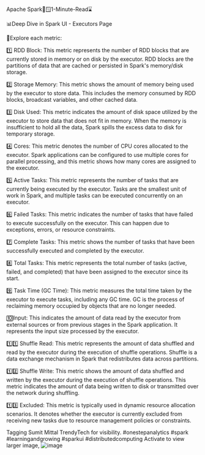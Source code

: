 Apache Spark🚀🪟1-Minute-Read⌛

📊Deep Dive in Spark UI - Executors Page

🤔Explore each metric:

1️⃣ RDD Block:
This metric represents the number of RDD blocks that are currently stored in memory or on disk by the executor. RDD blocks are the partitions of data that are cached or persisted in Spark's memory/disk storage.

2️⃣ Storage Memory:
This metric shows the amount of memory being used by the executor to store data. This includes the memory consumed by RDD blocks, broadcast variables, and other cached data.

3️⃣ Disk Used:
This metric indicates the amount of disk space utilized by the executor to store data that does not fit in memory. When the memory is insufficient to hold all the data, Spark spills the excess data to disk for temporary storage.

4️⃣ Cores:
This metric denotes the number of CPU cores allocated to the executor. Spark applications can be configured to use multiple cores for parallel processing, and this metric shows how many cores are assigned to the executor.

5️⃣ Active Tasks:
This metric represents the number of tasks that are currently being executed by the executor. Tasks are the smallest unit of work in Spark, and multiple tasks can be executed concurrently on an executor.

6️⃣ Failed Tasks:
This metric indicates the number of tasks that have failed to execute successfully on the executor. This can happen due to exceptions, errors, or resource constraints.

7️⃣ Complete Tasks:
This metric shows the number of tasks that have been successfully executed and completed by the executor.

8️⃣ Total Tasks:
This metric represents the total number of tasks (active, failed, and completed) that have been assigned to the executor since its start.

9️⃣ Task Time (GC Time):
This metric measures the total time taken by the executor to execute tasks, including any GC time. GC is the process of reclaiming memory occupied by objects that are no longer needed.

🔟Input:
This indicates the amount of data read by the executor from external sources or from previous stages in the Spark application. It represents the input size processed by the executor.

1️⃣1️⃣ Shuffle Read:
This metric represents the amount of data shuffled and read by the executor during the execution of shuffle operations. Shuffle is a data exchange mechanism in Spark that redistributes data across partitions.

1️⃣2️⃣ Shuffle Write:
This metric shows the amount of data shuffled and written by the executor during the execution of shuffle operations. This metric indicates the amount of data being written to disk or transmitted over the network during shuffling.

1️⃣3️⃣ Excluded:
This metric is typically used in dynamic resource allocation scenarios. It denotes whether the executor is currently excluded from receiving new tasks due to resource management policies or constraints.

Tagging Sumit Mittal TrendyTech for visibility.
#onestepanalytics #spark #learningandgrowing #sparkui #distributedcomputing
Activate to view larger image,
![image](https://github.com/anjijava16/Best_Practices/assets/5849522/2b4124cc-ee8c-41c9-914d-d408f8bfda60)

